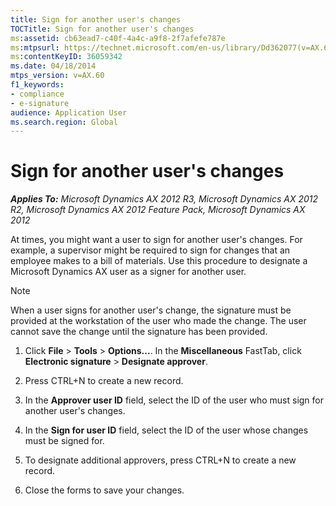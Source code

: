 ```yaml
---
title: Sign for another user's changes
TOCTitle: Sign for another user's changes
ms:assetid: cb63ead7-c40f-4a4c-a9f8-2f7afefe787e
ms:mtpsurl: https://technet.microsoft.com/en-us/library/Dd362077(v=AX.60)
ms:contentKeyID: 36059342
ms.date: 04/18/2014
mtps_version: v=AX.60
f1_keywords:
- compliance
- e-signature
audience: Application User
ms.search.region: Global
---
```


# Sign for another user's changes 


_**Applies To:** Microsoft Dynamics AX 2012 R3, Microsoft Dynamics AX 2012 R2, Microsoft Dynamics AX 2012 Feature Pack, Microsoft Dynamics AX 2012_

At times, you might want a user to sign for another user's changes. For example, a supervisor might be required to sign for changes that an employee makes to a bill of materials. Use this procedure to designate a Microsoft Dynamics AX user as a signer for another user.


> [!NOTE]
> <P>When a user signs for another user's change, the signature must be provided at the workstation of the user who made the change. The user cannot save the change until the signature has been provided.</P>



1.  Click **File** \> **Tools** \> **Options...**. In the **Miscellaneous** FastTab, click **Electronic signature** \> **Designate approver**.

2.  Press CTRL+N to create a new record.

3.  In the **Approver user ID** field, select the ID of the user who must sign for another user's changes.

4.  In the **Sign for user ID** field, select the ID of the user whose changes must be signed for.

5.  To designate additional approvers, press CTRL+N to create a new record.

6.  Close the forms to save your changes.

  


